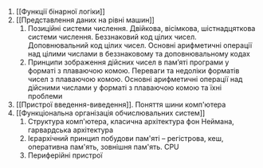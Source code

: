 
1. [[Функції бінарної логіки]]
2. [[Представлення даних на рівні машин]]
	1. Позиційні системи числення. Двійкова, вісімкова, шістнадцяткова системи числення. Беззнаковий код цілих чисел. Доповнювальний код цілих чисел. Основні арифметичні операції над цілими числами в беззнаковому та доповнювальному кодах
	2. Принципи зображення дійсних чисел в пам’яті програми у форматі з плаваючою комою. Переваги та недоліки форматів чисел з плаваючою комою. Основні арифметичні операції над дійсними числами у форматі з плаваючою комою та їхні проблеми
3. [[Пристрої введення-виведення]]. Поняття шини комп'ютера
4. [[Функціональна організація обчислювальних систем]]
	1. Структура комп'ютера, класична архітектура фон Неймана, гарвардська архітектура
	2. Ієрархічний принцип побудови пам'яті – регістрова, кеш, оперативна пам'ять, зовнішня пам'ять. CPU
	3. Периферійні пристрої
